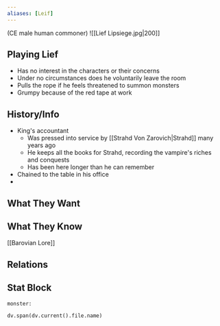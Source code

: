```yaml
---
aliases: [Leif]
---
```

(CE male human commoner)
![[Lief Lipsiege.jpg|200]]
## Playing Lief
- Has no interest in the characters or their concerns
- Under no circumstances does he voluntarily leave the room
- Pulls the rope if he feels threatened to summon monsters
- Grumpy because of the red tape at work

## History/Info
- King's accountant
	- Was pressed into service by [[Strahd Von Zarovich|Strahd]] many years ago
	- He keeps all the books for Strahd, recording the vampire's riches and conquests
	- Has been here longer than he can remember
- Chained to the table in his office
- 

## What They Want

## What They Know
[[Barovian Lore]]


## Relations

## Stat Block

```statblock
monster:
```

```dataviewjs
dv.span(dv.current().file.name)
```

